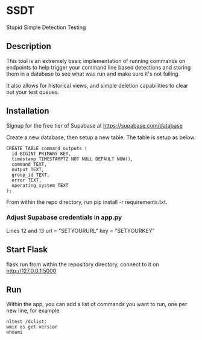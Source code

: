 # SSDT
 Stupid Simple Detection Testing

## Description
This tool is an extremely basic implementation of running commands on endpoints to help trigger your command line based detections and storing them in a database to see what was run and make sure it's not failing.

It also allows for historical views, and simple deletion capabilities to clear out your test queues.

## Installation
Signup for the free tier of Supabase at https://supabase.com/database

Create a new database, then setup a new table. The table is setup as below:

```
CREATE TABLE command_outputs (
  id BIGINT PRIMARY KEY,
  timestamp TIMESTAMPTZ NOT NULL DEFAULT NOW(),
  command TEXT,
  output TEXT,
  group_id TEXT,
  error TEXT,
  operating_system TEXT
);
```
From within the repo directory, run pip install -r requirements.txt.

### Adjust Supabase credentials in app.py

Lines 12 and 13
url = "SETYOURURL"
key = "SETYOURKEY"

## Start Flask
flask run from within the repository directory, connect to it on http://127.0.0.1:5000

## Run
Within the app, you can add a list of commands you want to run, one per new line, for example
```
nltest /dclist:
wmic os get version
whoami
```
